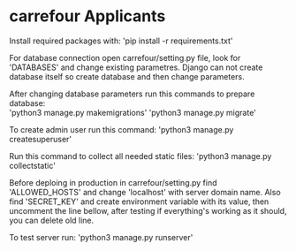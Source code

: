 # carrefour Applicants

Install required packages with:
    'pip install -r requirements.txt'

For database connection open carrefour/setting.py file, look for 'DATABASES' and change existing parametres.
Django can not create database itself so create database and then change parameters.

After changing database parameters run this commands to prepare database:      
    'python3 manage.py makemigrations'
    'python3 manage.py migrate'

To create admin user run this command:
    'python3 manage.py createsuperuser'

Run this command to collect all needed static files:
    'python3 manage.py collectstatic'

Before deploing in production in carrefour/setting.py find 'ALLOWED_HOSTS' and change 'localhost' with server domain name. 
Also find 'SECRET_KEY' and create environment variable with its value, then uncomment the line bellow, 
after testing if everything's working as it should, you can delete old line.

To test server run:
    'python3 manage.py runserver'

